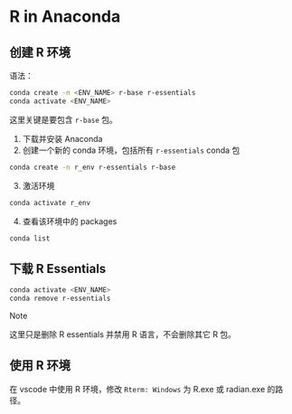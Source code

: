 # R in Anaconda

## 创建 R 环境

语法：

```sh
conda create -n <ENV_NAME> r-base r-essentials
conda activate <ENV_NAME>
```

这里关键是要包含 `r-base` 包。

1. 下载并安装 Anaconda
2. 创建一个新的 conda 环境，包括所有 `r-essentials` conda 包

```sh
conda create -n r_env r-essentials r-base
```

3. 激活环境

```sh
conda activate r_env
```

4. 查看该环境中的 packages

```sh
conda list
```

## 下载 R Essentials

```sh
conda activate <ENV_NAME>
conda remove r-essentials
```

> [!NOTE]
>
> 这里只是删除 R essentials 并禁用 R 语言，不会删除其它 R 包。

## 使用 R 环境

在 vscode 中使用 R 环境，修改 `Rterm: Windows` 为 R.exe 或 radian.exe 的路径。


